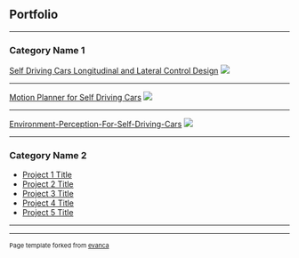 ## Portfolio

---

### Category Name 1 

[Self Driving Cars Longitudinal and Lateral Control Design](/sample_page)
<img src="images/dummy_thumbnail.jpg?raw=true"/>

---
[Motion Planner for Self Driving Cars](/pdf/sample_presentation.pdf)
<img src="images/dummy_thumbnail.jpg?raw=true"/>

---
[Environment-Perception-For-Self-Driving-Cars](http://example.com/)
<img src="images/dummy_thumbnail.jpg?raw=true"/>

---

### Category Name 2

- [Project 1 Title](http://example.com/)
- [Project 2 Title](http://example.com/)
- [Project 3 Title](http://example.com/)
- [Project 4 Title](http://example.com/)
- [Project 5 Title](http://example.com/)

---




---
<p style="font-size:11px">Page template forked from <a href="https://github.com/evanca/quick-portfolio">evanca</a></p>
<!-- Remove above link if you don't want to attibute -->
